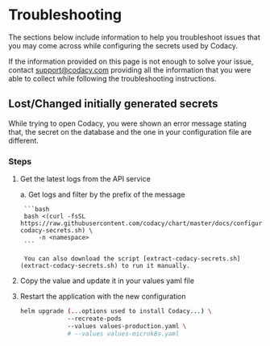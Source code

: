 # Troubleshooting

The sections below include information to help you troubleshoot issues that you may come across while configuring the secrets used by Codacy.

If the information provided on this page is not enough to solve your issue, contact [support@codacy.com](mailto:support@codacy.com) providing all the information that you were able to collect while following the troubleshooting instructions.

## Lost/Changed initially generated secrets

While trying to open Codacy,
you were shown an error message stating that,
the secret on the database and the one in your configuration file are different.

### Steps

1. Get the latest logs from the API service

    a. Get logs and filter by the prefix of the message

        ```bash
        bash <(curl -fsSL https://raw.githubusercontent.com/codacy/chart/master/docs/configuration/secrets/extract-codacy-secrets.sh) \
            -n <namespace>
        ```

        You can also download the script [extract-codacy-secrets.sh](extract-codacy-secrets.sh) to run it manually.

2. Copy the value and update it in your values yaml file

3. Restart the application with the new configuration

    ```bash
    helm upgrade (...options used to install Codacy...) \
                 --recreate-pods
                 --values values-production.yaml \
                 # --values values-microk8s.yaml
    ```
